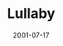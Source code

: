 ---
layout: base.njk
title : 'Lullaby' 
view_title : 'Lullaby' 
year : '2001' 
date : '2001-07-17' 
img_file : '/drawing/unfriend.jpg' 
html_file : 'lullaby' 
next_html : 'howdoyou.html' 
year_order : '153' 
permalink : "title/{{html_file}}.html"
---